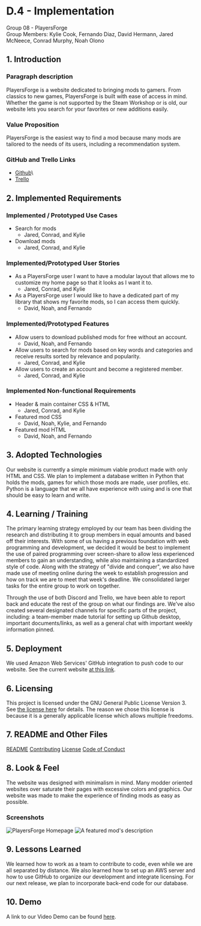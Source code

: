 # D.4 - Implementation

Group 08 - PlayersForge\
Group Members: Kylie Cook, Fernando Diaz, David Hermann, Jared McNeece, Conrad Murphy, Noah Olono

## 1. Introduction

### Paragraph description
PlayersForge is a website dedicated to bringing mods to gamers. From classics to new games, PlayersForge 
is built with ease of access in mind. Whether the game is not supported by the Steam Workshop or is 
old, our website lets you search for your favorites or new additions easily.

### Value Proposition
PlayersForge is the easiest way to find a mod because many mods are tailored to the needs of its users, 
including a recommendation system.

### GitHub and Trello Links
- [Github](https://github.com/KylieNCook/players-forge)\
- [Trello](https://trello.com/cs3864)

## 2. Implemented Requirements

### Implemented / Prototyped Use Cases
- Search for mods
  - Jared, Conrad, and Kylie
- Download mods
  - Jared, Conrad, and Kylie

### Implemented/Prototyped User Stories
- As a PlayersForge user I want to have a modular layout that allows me to customize my home page
so that it looks as I want it to.
  - Jared, Conrad, and Kylie
- As a PlayersForge user I would like to have a dedicated part of my library that shows my favorite
mods, so I can access them quickly.
  - David, Noah, and Fernando

### Implemented/Prototyped Features
- Allow users to download published mods for free without an account.
  - David, Noah, and Fernando
- Allow users to search for mods based on key words and categories and receive results sorted by
relevance and popularity.
  - Jared, Conrad, and Kylie
- Allow users to create an account and become a registered member.
  - Jared, Conrad, and Kylie

### Implemented Non-functional Requirements
- Header & main container CSS & HTML
  - Jared, Conrad, and Kylie
- Featured mod CSS
  - David, Noah, Kylie, and Fernando
- Featured mod HTML
  - David, Noah, and Fernando

## 3. Adopted Technologies
Our website is currently a simple minimum viable product made with only HTML and CSS. 
We plan to implement a database written in Python that holds the mods, games for which those 
mods are made, user profiles, etc. Python is a language that we all have experience with using and 
is one that should be easy to learn and write.

## 4. Learning / Training
The primary learning strategy employed by our team has been dividing the research and distributing 
it to group members in equal amounts and based off their interests. With some of us having a previous 
foundation with web programming and development, we decided it would be best to implement the use of 
paired programming over screen-share to allow less experienced members to gain an understanding, while 
also maintaining a standardized style of code. Along with the strategy of "divide and conquer", we also 
have made use of meeting online during the week to establish progression and how on track we are to meet that 
week's deadline. We consolidated larger tasks for the entire group to work on together.

Through the use of both Discord and Trello, we have been able to report back and educate the rest of the 
group on what our findings are. We've also created several designated channels for specific parts of the 
project, including: a team-member made tutorial for setting up Github desktop, important documents/links, 
as well as a general chat with important weekly information pinned. 

## 5. Deployment
We used Amazon Web Services' GitHub integration to push code to our website. See the current website [at this link](https://www.playersforge.net/).

## 6. Licensing
This project is licensed under the GNU General Public License Version 3. See [the license here](https://github.com/KylieNCook/players-forge/blob/main/LICENSE) 
for details. The reason we chose this license is because it is a generally applicable license which allows multiple
freedoms.

## 7. README and Other Files
[README](https://github.com/KylieNCook/players-forge/blob/main/Deliverables/Readme.md)
[Contributing](https://github.com/KylieNCook/players-forge/blob/main/Deliverables/CONTRIBUTING.md)
[License](https://github.com/KylieNCook/players-forge/blob/main/LICENSE)
[Code of Conduct](CODE_OF_CONDUCT.md)

## 8. Look & Feel
The website was designed with minimalism in mind. Many modder oriented websites over saturate their pages with excessive colors and graphics. Our website was made to make the experience of finding mods as easy as possible.

### Screenshots
![PlayersForge Homepage](https://i.imgur.com/CxlDoF1.png)
![A featured mod's description](https://i.imgur.com/Fo79RNS.png)

## 9. Lessons Learned
We learned how to work as a team to contribute to code, even while we are all separated by distance. We also learned how to set up an AWS server and how to use GitHub to organize our development and integrate licensing. For our next release, we plan to incorporate back-end code for our database.

## 10. Demo
A link to our Video Demo can be found [here](https://www.youtube.com/watch?v=jJzqMhcBLuE).
